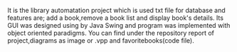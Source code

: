 It is the library automatation project which is used txt file for database and features are; add a book,remove a book list and display book's details.
Its GUI was designed using by Java Swing and program was implemented with object oriented paradigms.
You can find under the repository report of project,diagrams as image or .vpp and favoritebooks(code file).
